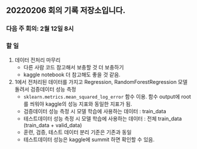 ## 20220206 회의 기록 저장소입니다. 


### 다음 주 회의: 2월 12일 8시

### 할 일
1) 데이터 전처리 마무리
    - 다른 사람 코드 참고해서 보충할 것 더 보충하기
    - kaggle notebook 더 참고해도 좋을 것 같음.
2) 1에서 전처리된 데이터를 가지고 Regression, RandomForestRegression 모델 돌려서 검증데이터 성능 측정
    - `sklearn.metrics.mean_squared_log_error` 함수 이용. 함수 output에 root를 씌워야 kaggle의 성능 지표와 동일한 지표가 됨.
    - 검증데이터 성능 측정 시 모델 학습에 사용하는 데이터 : train_data
    - 테스트데이터 성능 측정 시 모델 학습에 사용하는 데이터 : 전체 train_data (train_data + valid_data)
    - 훈련, 검증, 테스트 데이터 분리 기준은 기존과 동일
    - 테스트데이터 성능은 kaggle에 summit 하면 확인할 수 있음.
